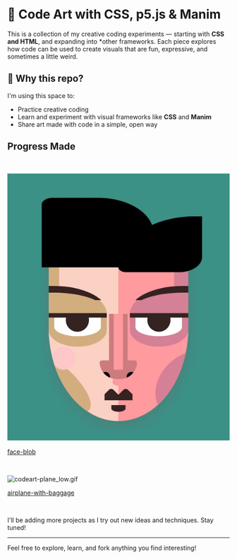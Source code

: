 # 🎨 Code Art with CSS, p5.js & Manim

This is a collection of my creative coding experiments — starting with **CSS and HTML**, and expanding into *other frameworks. Each piece explores how code can be used to create visuals that are fun, expressive, and sometimes a little weird.

## 🌱 Why this repo?

I'm using this space to:
- Practice creative coding
- Learn and experiment with visual frameworks like **CSS** and **Manim**
- Share art made with code in a simple, open way


## Progress Made

<br/>

![face-blob.png](https://github.com/AnujaKalahara99/codeart/blob/main/readme_data/face-blob.png)

[face-blob](https://github.com/AnujaKalahara99/codeart/blob/main/face-blob.html)

<br/>

![codeart-plane_low.gif](https://github.com/AnujaKalahara99/codeart/blob/main/readme_data/codeart-plane_low.gif)

[airplane-with-baggage](https://github.com/AnujaKalahara99/codeart/blob/main/airplane-with-baggage.html)

<br/>

I'll be adding more projects as I try out new ideas and techniques. Stay tuned!

---

Feel free to explore, learn, and fork anything you find interesting!
